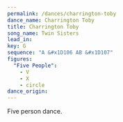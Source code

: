 ```yaml
---
permalink: /dances/charrington-toby
dance_name: Charrington Toby
title: Charrington Toby
song_name: Twin Sisters
lead_in:
key: G
sequence: "A &#x1D106 AB &#x1D107"
figures:
  "Five People":
    - V
    - X
    - circle
dance_origin:
---
```


Five person dance.
